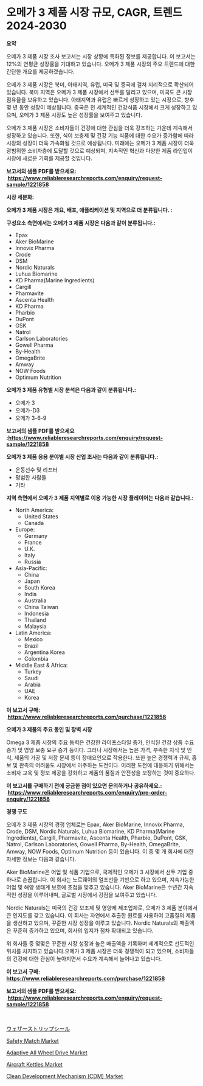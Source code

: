 <p><h1>오메가 3 제품 시장 규모, CAGR, 트렌드 2024-2030</h1></p><p><strong>요약</strong></p>
<p><p>오메가 3 제품 시장 조사 보고서는 시장 상황에 특화된 정보를 제공합니다. 이 보고서는 12%의 연평균 성장률을 기대하고 있습니다. 오메가 3 제품 시장의 주요 트렌드에 대한 간단한 개요를 제공하겠습니다.</p><p>오메가 3 제품 시장은 북미, 아태지역, 유럽, 미국 및 중국에 걸쳐 지리적으로 확산되어 있습니다. 북미 지역은 오메가 3 제품 시장에서 선두를 달리고 있으며, 미국도 큰 시장 점유율을 보유하고 있습니다. 아태지역과 유럽은 빠르게 성장하고 있는 시장으로, 향후 몇 년 동안 성장이 예상됩니다. 중국은 전 세계적인 건강식품 시장에서 크게 성장하고 있으며, 오메가 3 제품 시장도 높은 성장률을 보여주고 있습니다.</p><p>오메가 3 제품 시장은 소비자들이 건강에 대한 관심을 더욱 강조하는 가운데 계속해서 성장하고 있습니다. 또한, 식이 보충제 및 건강 기능 식품에 대한 수요가 증가함에 따라 시장의 성장이 더욱 가속화될 것으로 예상됩니다. 미래에는 오메가 3 제품 시장이 더욱 광범위한 소비자층에 도달할 것으로 예상되며, 지속적인 혁신과 다양한 제품 라인업이 시장에 새로운 기회를 제공할 것입니다.</p></p>
<p><strong>보고서의 샘플 PDF를 받으세요: &nbsp;<a href="https://www.reliableresearchreports.com/enquiry/request-sample/1221858">https://www.reliableresearchreports.com/enquiry/request-sample/1221858</a></strong></p>
<p><strong>시장 세분화:</strong></p>
<p><strong> 오메가 3 제품 시장은 개요, 배포, 애플리케이션 및 지역으로 더 분류됩니다. :</strong></p>
<p><strong>구성요소 측면에서는 오메가 3 제품 시장은 다음과 같이 분류됩니다.:</strong></p>
<p><ul><li>Epax</li><li>Aker BioMarine</li><li>Innovix Pharma</li><li>Crode</li><li>DSM</li><li>Nordic Naturals</li><li>Luhua Biomarine</li><li>KD Pharma(Marine Ingredients)</li><li>Cargill</li><li>Pharmavite</li><li>Ascenta Health</li><li>KD Pharma</li><li>Pharbio</li><li>DuPont</li><li>GSK</li><li>Natrol</li><li>Carlson Laboratories</li><li>Gowell Pharma</li><li>By-Health</li><li>OmegaBrite</li><li>Amway</li><li>NOW Foods</li><li>Optimum Nutrition</li></ul></p>
<p><strong> 오메가 3 제품 유형별 시장 분석은 다음과 같이 분류됩니다.:</strong></p>
<p><ul><li>오메가 3</li><li>오메가-D3</li><li>오메가 3-6-9</li></ul></p>
<p><strong>보고서의 샘플 PDF를 받으세요 :<a href="https://www.reliableresearchreports.com/enquiry/request-sample/1221858">https://www.reliableresearchreports.com/enquiry/request-sample/1221858</a></strong></p>
<p><strong> 오메가 3 제품 응용 분야별 시장 산업 조사는 다음과 같이 분류됩니다.:</strong></p>
<p><ul><li>운동선수 및 리프터</li><li>평범한 사람들</li><li>기타</li></ul></p>
<p><strong>지역 측면에서 오메가 3 제품 지역별로 이용 가능한 시장 플레이어는 다음과 같습니다.:</strong></p>
<p><ul>
    <li>
        North America:
        <ul>
            <li>United States</li>
            <li>Canada</li>
        </ul>
    </li>
    <li>
        Europe:
        <ul>
            <li>Germany</li>
            <li>France</li>
            <li>U.K.</li>
            <li>Italy</li>
            <li>Russia</li>
        </ul>
    </li>
    <li>
        Asia-Pacific:
        <ul>
            <li>China</li>
            <li>Japan</li>
            <li>South Korea</li>
            <li>India</li>
            <li>Australia</li>
            <li>China Taiwan</li>
            <li>Indonesia</li>
            <li>Thailand</li>
            <li>Malaysia</li>
        </ul>
    </li>
    <li>
        Latin America:
        <ul>
            <li>Mexico</li>
            <li>Brazil</li>
            <li>Argentina Korea</li>
            <li>Colombia</li>
        </ul>
    </li>
    <li>
        Middle East & Africa:
        <ul>
            <li>Turkey</li>
            <li>Saudi</li>
            <li>Arabia</li>
            <li>UAE</li>
            <li>Korea</li>
        </ul>
    </li>
    </ul></p>
<p><strong>이 보고서 구매: &nbsp;<a href="https://www.reliableresearchreports.com/purchase/1221858">https://www.reliableresearchreports.com/purchase/1221858</a></strong></p>
<p><strong>오메가 3 제품의 주요 동인 및 장벽 시장</strong></p>
<p><p>Omega 3 제품 시장의 주요 동력은 건강한 라이프스타일 증가, 인식된 건강 상품 수요 증가 및 영양 보충 요구 증가 등이다. 그러나 시장에서는 높은 가격, 부족한 지식 및 인식, 제품의 가공 및 저장 문제 등이 장애요인으로 작용한다. 또한 높은 경쟁력과 규제, 홍보 및 판촉의 어려움도 시장에서 마주하는 도전이다. 이러한 도전에 대응하기 위해서는 소비자 교육 및 정보 제공을 강화하고 제품의 품질과 안전성을 보장하는 것이 중요하다.</p></p>
<p><strong>이 보고서를 구매하기 전에 궁금한 점이 있으면 문의하거나 공유하세요.: &nbsp;<a href="https://www.reliableresearchreports.com/enquiry/pre-order-enquiry/1221858">https://www.reliableresearchreports.com/enquiry/pre-order-enquiry/1221858</a></strong></p>
<p><strong>경쟁 구도</strong></p>
<p><p>오메가 3 제품 시장의 경쟁 업체로는 Epax, Aker BioMarine, Innovix Pharma, Crode, DSM, Nordic Naturals, Luhua Biomarine, KD Pharma(Marine Ingredients), Cargill, Pharmavite, Ascenta Health, Pharbio, DuPont, GSK, Natrol, Carlson Laboratories, Gowell Pharma, By-Health, OmegaBrite, Amway, NOW Foods, Optimum Nutrition 등이 있습니다. 이 중 몇 개 회사에 대한 자세한 정보는 다음과 같습니다.</p><p>Aker BioMarine은 어업 및 식품 기업으로, 국제적인 오메가 3 시장에서 선두 기업 중 하나로 손꼽힙니다. 이 회사는 노르웨이의 얼조선을 기반으로 하고 있으며, 지속가능한 어업 및 해양 생태계 보호에 초점을 맞추고 있습니다. Aker BioMarine은 수년간 지속적인 성장을 이루어내며, 글로벌 시장에서 강점을 보여주고 있습니다.</p><p>Nordic Naturals는 미국의 건강 보조제 및 영양제 제조업체로, 오메가 3 제품 분야에서 큰 인지도를 갖고 있습니다. 이 회사는 자연에서 추출한 원료를 사용하여 고품질의 제품을 생산하고 있으며, 꾸준한 시장 성장을 이루고 있습니다. Nordic Naturals의 매출액은 꾸준히 증가하고 있으며, 회사의 입지가 점차 확대되고 있습니다.</p><p>위 회사들 중 몇몇은 꾸준한 시장 성장과 높은 매출액을 기록하며 세계적으로 선도적인 위치를 차지하고 있습니다.오메가 3 제품 시장은 더욱 경쟁적이 되고 있으며, 소비자들의 건강에 대한 관심이 높아지면서 수요가 계속해서 늘어나고 있습니다.</p></p>
<p><strong>이 보고서 구매: &nbsp; <a href="https://www.reliableresearchreports.com/purchase/1221858">https://www.reliableresearchreports.com/purchase/1221858</a></strong></p>
<p><strong>보고서의 샘플 PDF를 받으세요: &nbsp;<a href="https://www.reliableresearchreports.com/enquiry/request-sample/1221858">https://www.reliableresearchreports.com/enquiry/request-sample/1221858</a></strong><strong></strong></p>
<p>&nbsp;</p>
<p><p><a href="https://github.com/cnnriuez22368/Market-Research-Report-List-1/blob/main/1230417188828.md">ウェザーストリップシール</a></p><p><a href="https://issuu.com/reportprime-2/docs/safety-match-market-size-2030.pptx">Safety Match Market</a></p><p><a href="https://github.com/Krish2023na/Market-Research-Report-List-3/blob/main/adaptive-all-wheel-drive-market.md">Adaptive All Wheel Drive Market</a></p><p><a href="https://view.publitas.com/reportprime-1/aircraft-kettles-market-size-share-trends-analysis-report-by-material-by-type-by-end-user-by-region-and-segment-forecasts-2023-2030/">Aircraft Kettles Market</a></p><p><a href="https://gamy-alyssum-396.notion.site/Clean-Development-Mechanism-CDM-Market-Centers-on-Aspects-such-as-Market-Growth-Market-Share-Mar-0fae708847c048d9bb4c266022e1ef5e">Clean Development Mechanism (CDM) Market</a></p></p>